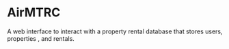 # AirMTRC
A web interface to interact with a property rental database that stores users, properties , and rentals.
